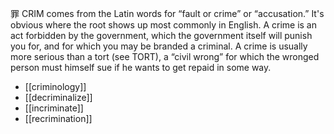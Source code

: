 罪
CRIM comes from the Latin words for “fault or crime” or “accusation.” It's obvious where the root shows  up  most  commonly  in  English.  A  crime  is  an  act  forbidden  by  the  government,  which  the government  itself  will  punish  you  for,  and  for  which  you  may  be  branded  a  criminal.  A  crime  is usually  more  serious  than  a  tort (see TORT),  a  “civil  wrong”  for  which  the  wronged  person  must himself sue if he wants to get repaid in some way.

- [[criminology]] 
- [[decriminalize]] 
- [[incriminate]] 
- [[recrimination]] 
